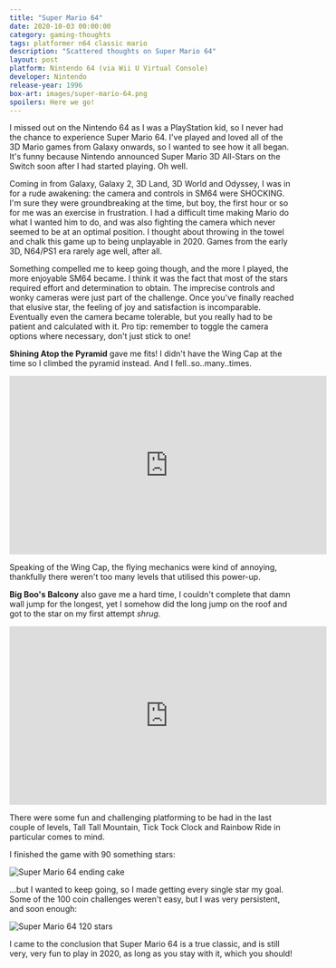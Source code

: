 ```yaml
---
title: "Super Mario 64"
date: 2020-10-03 00:00:00
category: gaming-thoughts
tags: platformer n64 classic mario
description: "Scattered thoughts on Super Mario 64"
layout: post
platform: Nintendo 64 (via Wii U Virtual Console)
developer: Nintendo
release-year: 1996
box-art: images/super-mario-64.png
spoilers: Here we go!
---
```

I missed out on the Nintendo 64 as I was a PlayStation kid, so I never had the chance to experience Super Mario 64. I've played and loved all of the 3D Mario games from Galaxy onwards, so I wanted to see how it all began. It's funny because Nintendo announced Super Mario 3D All-Stars on the Switch soon after I had started playing. Oh well.

Coming in from Galaxy, Galaxy 2, 3D Land, 3D World and Odyssey, I was in for a rude awakening: the camera and controls in SM64 were SHOCKING. I'm sure they were groundbreaking at the time, but boy, the first hour or so for me was an exercise in frustration. I had a difficult time making Mario do what I wanted him to do, and was also fighting the camera which never seemed to be at an optimal position. I thought about throwing in the towel and chalk this game up to being unplayable in 2020. Games from the early 3D, N64/PS1 era rarely age well, after all.

Something compelled me to keep going though, and the more I played, the more enjoyable SM64 became. I think it was the fact that most of the stars required effort and determination to obtain. The imprecise controls and wonky cameras were just part of the challenge. Once you've finally reached that elusive star, the feeling of joy and satisfaction is incomparable. Eventually even the camera became tolerable, but you really had to be patient and calculated with it. Pro tip: remember to toggle the camera options where necessary, don't just stick to one!

**Shining Atop the Pyramid** gave me fits! I didn't have the Wing Cap at the time so I climbed the pyramid instead. And I fell..so..many..times.

<div class="content-container">
<iframe width="560" height="315" src="https://www.youtube.com/embed/vBtiF0SDf5Q" frameborder="0" allow="accelerometer; autoplay; clipboard-write; encrypted-media; gyroscope; picture-in-picture" allowfullscreen></iframe>
</div>

Speaking of the Wing Cap, the flying mechanics were kind of annoying, thankfully there weren't too many levels that utilised this power-up.

**Big Boo's Balcony** also gave me a hard time, I couldn't complete that damn wall jump for the longest, yet I somehow did the long jump on the roof and got to the star on my first attempt *shrug*.

<div class="content-container">
<iframe width="560" height="315" src="https://www.youtube.com/embed/23sJ_Mh7cUs" frameborder="0" allow="accelerometer; autoplay; clipboard-write; encrypted-media; gyroscope; picture-in-picture" allowfullscreen></iframe>
</div>

There were some fun and challenging platforming to be had in the last couple of levels, Tall Tall Mountain, Tick Tock Clock and Rainbow Ride in particular comes to mind.

I finished the game with 90 something stars:

<div class="image-container">
    <img src="images/super-mario-64-cake.jpg" alt="Super Mario 64 ending cake">
</div>

...but I wanted to keep going, so I made getting every single star my goal. Some of the 100 coin challenges weren't easy, but I was very persistent, and soon enough:

<div class="image-container">
    <img src="images/super-mario-64-120.jpg" alt="Super Mario 64 120 stars">
</div>

I came to the conclusion that Super Mario 64 is a true classic, and is still very, very fun to play in 2020, as long as you stay with it, which you should!